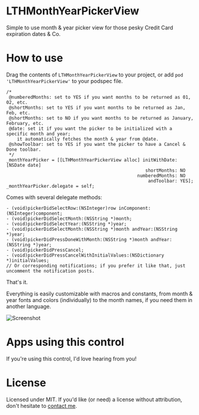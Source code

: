 # LTHMonthYearPickerView
Simple to use month & year picker view for those pesky Credit Card expiration dates & Co.

# How to use
Drag the contents of `LTHMonthYearPickerView` to your project, or add `pod 'LTHMonthYearPickerView'` to your podspec file.

```objc
/*
 @numberedMonths: set to YES if you want months to be returned as 01, 02, etc.
 @shortMonths: set to YES if you want months to be returned as Jan, Feb, etc.
 @shortMonths: set to NO if you want months to be returned as January, February, etc.
 @date: set it if you want the picker to be initialized with a specific month and year;
	it automatically fetches the month & year from @date.
 @showToolbar: set to YES if you want the picker to have a Cancel & Done toolbar.
 */
_monthYearPicker = [[LTHMonthYearPickerView alloc] initWithDate: [NSDate date]
													shortMonths: NO
												 numberedMonths: NO
													 andToolbar: YES];
_monthYearPicker.delegate = self;
```

Comes with several delegate methods:
```objc
- (void)pickerDidSelectRow:(NSInteger)row inComponent:(NSInteger)component;
- (void)pickerDidSelectMonth:(NSString *)month;
- (void)pickerDidSelectYear:(NSString *)year;
- (void)pickerDidSelectMonth:(NSString *)month andYear:(NSString *)year;
- (void)pickerDidPressDoneWithMonth:(NSString *)month andYear:(NSString *)year;
- (void)pickerDidPressCancel;
- (void)pickerDidPressCancelWithInitialValues:(NSDictionary *)initialValues;
// Or corresponding notifications; if you prefer it like that, just uncomment the notification posts.
```

That's it.

Everything is easily customizable with macros and constants, from month & year fonts and colors (individually) to the month names, if you need them in another language.

![Screenshot](http://rolandleth.com/assets/monthyearpickerview/Screenshot.png)

# Apps using this control
If you're using this control, I'd love hearing from you! 

# License
Licensed under MIT. If you'd like (or need) a license without attribution, don't hesitate to [contact me](mailto:roland@rolandleth.com).